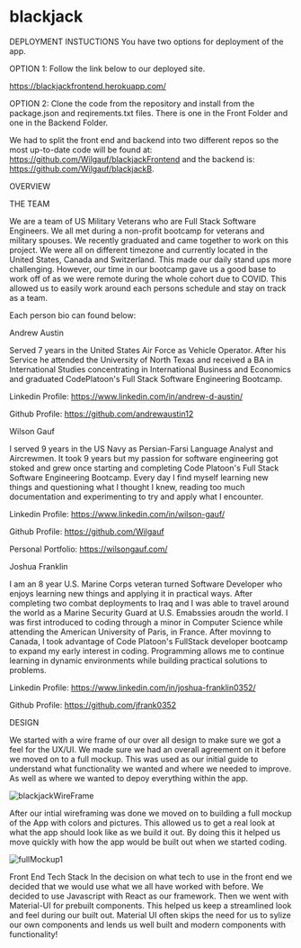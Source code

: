 # blackjack

DEPLOYMENT INSTUCTIONS
You have two options for deployment of the app. 

OPTION 1:
Follow the link below to our deployed site.

https://blackjackfrontend.herokuapp.com/

OPTION 2:
Clone the code from the repository and install from the package.json and reqirements.txt files. There is one in the Front Folder and one in the Backend Folder.

We had to split the front end and backend into two different repos so the most up-to-date code will be found at: https://github.com/Wilgauf/blackjackFrontend
and the backend is: https://github.com/Wilgauf/blackjackB.


OVERVIEW

THE TEAM

We are a team of US Military Veterans who are Full Stack Software Engineers. We all met during a non-profit bootcamp for veterans and military spouses. We recently graduated and came together to work on this project. We were all on different timezone and currently located in the United States, Canada and Switzerland. This made our daily stand ups more challenging. However, our time in our bootcamp gave us a good base to work off of as we were remote during the whole cohort due to COVID. This allowed us to easily work around each persons schedule and stay on track as a team. 

Each person bio can found below:

Andrew Austin

Served 7 years in the United States Air Force as Vehicle Operator. After his Service he attended the University of North Texas and received a BA in International Studies concentrating in International Business and Economics and graduated CodePlatoon's Full Stack Software Engineering Bootcamp.

Linkedin Profile:
https://www.linkedin.com/in/andrew-d-austin/

Github Profile:
https://github.com/andrewaustin12

Wilson Gauf

I served 9 years in the US Navy as Persian-Farsi Language Analyst and Aircrewmen. It took 9 years but my passion for software engineering got stoked and grew once starting and completing Code Platoon's Full Stack Software Engineering Bootcamp. Every day I find myself learning new things and questioning what I thought I knew, reading too much documentation and experimenting to try and apply what I encounter.

Linkedin Profile:
https://www.linkedin.com/in/wilson-gauf/

Github Profile:
https://github.com/Wilgauf

Personal Portfolio:
https://wilsongauf.com/

Joshua Franklin

I am an 8 year U.S. Marine Corps veteran turned Software Developer who enjoys learning new things and applying it in practical ways. After completing two combat deployments to Iraq and I was able to travel around the world as a Marine Security Guard at U.S. Emabssies aroudn the world. I was first introduced to coding through a minor in Computer Science while attending the American University of Paris, in France. After movinng to Canada, I took advantage of Code Platoon's FullStack developer bootcamp to expand my early interest in coding. Programming allows me to continue learning in dynamic environments while building practical solutions to problems.

Linkedin Profile:
https://www.linkedin.com/in/joshua-franklin0352/

Github Profile:
https://github.com/jfrank0352

DESIGN

We started with a wire frame of our over all design to make sure we got a feel for the UX/UI. We made sure we had an overall agreement on it before we moved on to a full mockup. This was used as our initial guide to understand what functionality we wanted and where we needed to improve. As well as where we wanted to depoy everything within the app. 

![blackjackWireFrame](https://user-images.githubusercontent.com/60279881/127741562-e684e3d7-a6c6-42bd-996a-c59b1cd6653b.png)


After our intial wireframing was done we moved on to building a full mockup of the App with colors and pictures. This allowed us to get a real look at what the app should look like as we build it out. By doing this it helped us move quickly with how the app would be built out when we started coding.

![fullMockup1](https://user-images.githubusercontent.com/60279881/127741708-b027d03c-ade4-4251-a384-8fd72f060d97.png)

Front End Tech Stack
In the decision on what tech to use in the front end we decided that we would use what we all have worked with before. We decided to use Javascript with React as our framework. Then we went with Material-UI for prebuilt components. This helped us keep a streamlined look and feel during our built out. Material UI often skips the need for us to sylize our own components and lends us well built and modern components with functionality!


